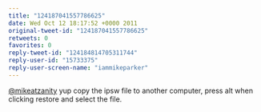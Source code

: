 ```yaml
---
title: "124187041557786625"
date: Wed Oct 12 18:17:52 +0000 2011
original-tweet-id: "124187041557786625"
retweets: 0
favorites: 0
reply-tweet-id: "124184814705311744"
reply-user-id: "15733375"
reply-user-screen-name: "iammikeparker"
---
```

<a href="https://twitter.com/mikeatzanity">@mikeatzanity</a> yup copy the ipsw file to another computer, press alt when clicking restore and select the file.
